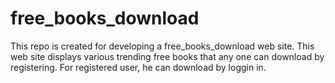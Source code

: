 # free_books_download
This repo is created for developing a free_books_download web site. This web site displays various trending free books that any one can download by registering. For registered user, he can download by loggin in.
